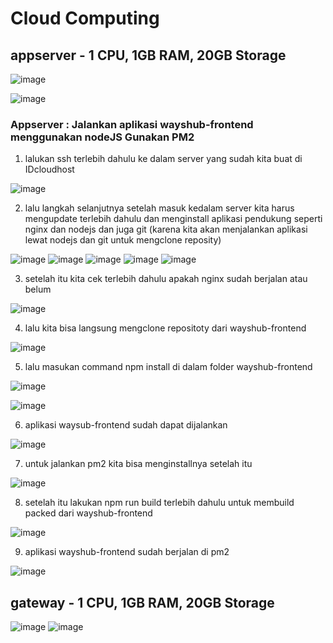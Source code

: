 # Cloud Computing

## appserver - 1 CPU, 1GB RAM, 20GB Storage

![image](https://user-images.githubusercontent.com/68781074/215779283-99dacfb2-e700-4098-95b3-a8a9e3774136.png)

![image](https://user-images.githubusercontent.com/68781074/215779369-6cf6f6c1-b99c-41de-aff0-1e59cdcc9fba.png)

### Appserver : Jalankan aplikasi wayshub-frontend menggunakan nodeJS Gunakan PM2

1. lalukan ssh terlebih dahulu ke dalam server yang sudah kita buat di IDcloudhost

![image](https://user-images.githubusercontent.com/68781074/215781268-9f3cfe5d-523c-495d-b1de-9f6fc358d401.png)

2. lalu langkah selanjutnya setelah masuk kedalam server kita harus mengupdate terlebih dahulu dan menginstall aplikasi pendukung seperti nginx dan nodejs dan juga git (karena kita akan menjalankan aplikasi lewat nodejs dan git untuk mengclone reposity)

![image](https://user-images.githubusercontent.com/68781074/215781699-93fa8fd3-b33d-4ca8-a0e4-eb6247c4e7af.png)
![image](https://user-images.githubusercontent.com/68781074/215781940-09cddc42-d63f-4c18-9100-470dbe7c1031.png)
![image](https://user-images.githubusercontent.com/68781074/215785893-d18fc8d1-ff94-4c6e-90e5-47e4d379f361.png)
![image](https://user-images.githubusercontent.com/68781074/215785961-34ebb818-f3f0-4463-b5c1-a5c0a635383f.png)
![image](https://user-images.githubusercontent.com/68781074/215786484-c32d46f5-c9c7-4222-bbbd-fe14b5d28d1f.png)

3. setelah itu kita cek terlebih dahulu apakah nginx sudah berjalan atau belum

![image](https://user-images.githubusercontent.com/68781074/215786927-54585fc4-b9eb-46e7-80cc-cf9c6eb25acf.png)

4. lalu kita bisa langsung mengclone repositoty dari wayshub-frontend

![image](https://user-images.githubusercontent.com/68781074/215787335-e2eaf982-a0e0-4746-8469-233f7a02ecae.png)

5. lalu masukan command npm install di dalam folder wayshub-frontend

![image](https://user-images.githubusercontent.com/68781074/215789042-a5d24c97-5a82-455b-b4c8-e3820c7340ef.png)

![image](https://user-images.githubusercontent.com/68781074/215789127-51ba4914-d504-4e84-9199-a500df7d735c.png)

6. aplikasi waysub-frontend sudah dapat dijalankan

![image](https://user-images.githubusercontent.com/68781074/215789595-405809d5-d6d7-412c-a143-48ce2d68cf25.png)

7. untuk jalankan pm2 kita bisa menginstallnya setelah itu

![image](https://user-images.githubusercontent.com/68781074/215791394-b19987b9-b53c-4f93-9914-40b66dd8392c.png)

8. setelah itu lakukan npm run build terlebih dahulu untuk membuild packed dari wayshub-frontend

![image](https://user-images.githubusercontent.com/68781074/215791756-081fc2c1-a036-4e9d-9c11-e8c0121c8869.png)

9. aplikasi wayshub-frontend sudah berjalan di pm2

![image](https://user-images.githubusercontent.com/68781074/215793284-f0ae7b19-6211-4c05-ae96-db12fabaf189.png)

## gateway - 1 CPU, 1GB RAM, 20GB Storage

![image](https://user-images.githubusercontent.com/68781074/215793924-1f931e53-b6d3-4604-b275-08440bb01a28.png)
![image](https://user-images.githubusercontent.com/68781074/215793840-c4767894-afcb-4c2c-89a8-8b202fe8b0a4.png)

